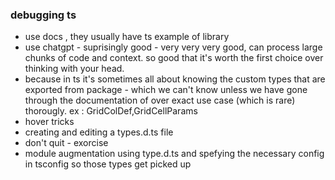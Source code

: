 ### debugging ts

- use docs , they usually have ts example of library
- use chatgpt - suprisingly good - very very very good, can process large chunks of code and context. so good that it's worth the first choice over thinking with your head.
- because in ts it's sometimes all about knowing the custom types that are exported from package - which we can't know unless we have gone through the documentation of over exact use case (which is rare) thorougly. ex : GridColDef,GridCellParams
- hover tricks
- creating and editing a types.d.ts file
- don't quit - exorcise
- module augmentation using type.d.ts and spefying the necessary config in tsconfig so those types get picked up
